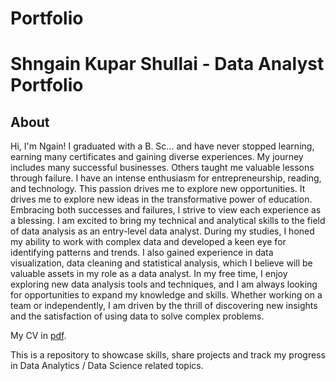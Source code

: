 # Portfolio

# Shngain Kupar Shullai - Data Analyst Portfolio
## About
Hi, I'm Ngain! I graduated with a B. Sc... and have never stopped learning, earning many certificates and gaining diverse experiences. My journey includes many successful businesses. Others taught me valuable lessons through failure. I have an intense enthusiasm for entrepreneurship, reading, and technology. This passion drives me to explore new opportunities. It drives me to explore new ideas in the transformative power of education. Embracing both successes and failures, I strive to view each experience as a blessing. I am excited to bring my technical and analytical skills to the field of data analysis as an entry-level data analyst. 
During my studies, I honed my ability to work with complex data and developed a keen eye for identifying patterns and trends. I also gained experience in data visualization, data cleaning and statistical analysis, which I believe will be valuable assets in my role as a data analyst.
In my free time, I enjoy exploring new data analysis tools and techniques, and I am always looking for opportunities to expand my knowledge and skills. Whether working on a team or independently, I am driven by the thrill of discovering new insights and the satisfaction of using data to solve complex problems.

My CV in [pdf](https://github.com/tiannaparris/Data-Analysis-Portfolio/blob/main/Tianna%20Parris%20CV.pdf).

This is a repository to showcase skills, share projects and track my progress in Data Analytics / Data Science related topics.
